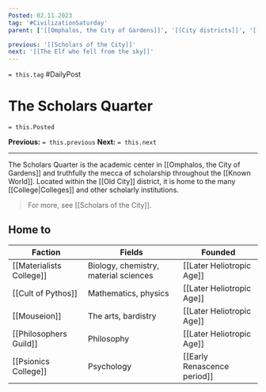 ```yaml
---
Posted: 02.11.2023
tag: '#CivilizationSaturday'
parent: ['[[Omphalos, the City of Gardens]]', '[[City districts]]', '[[Old City]]']

previous: '[[Scholars of the City]]'
next: '[[The Elf who fell from the sky]]'
---
```

`= this.tag` #DailyPost
# The Scholars Quarter
`= this.Posted`

**Previous:** `= this.previous`
**Next:** `= this.next`

---

The Scholars Quarter is the academic center in [[Omphalos, the City of Gardens]] and truthfully the mecca of scholarship throughout the [[Known World]]. Located within the [[Old City]] district, it is home to the many [[College|Colleges]] and other scholarly institutions.

> For more, see [[Scholars of the City]].

## Home to

| Faction                  | Fields                                | Founded                     |
| ------------------------ | ------------------------------------- | --------------------------- |
| [[Materialists College]] | Biology, chemistry, material sciences | [[Later Heliotropic Age]]   |
| [[Cult of Pythos]]       | Mathematics, physics                  | [[Later Heliotropic Age]]   |
| [[Mouseion]]             | The arts, bardistry                   | [[Later Heliotropic Age]]   |
| [[Philosophers Guild]]   | Philosophy                            | [[Later Heliotropic Age]]   |
| [[Psionics College]]     | Psychology                            | [[Early Renascence period]] |
